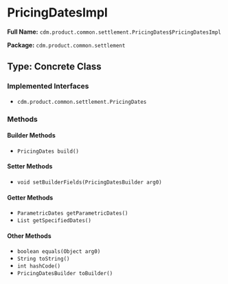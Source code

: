# PricingDatesImpl

**Full Name:** `cdm.product.common.settlement.PricingDates$PricingDatesImpl`

**Package:** `cdm.product.common.settlement`

## Type: Concrete Class

### Implemented Interfaces

- `cdm.product.common.settlement.PricingDates`

### Methods

#### Builder Methods

- `PricingDates build()`

#### Setter Methods

- `void setBuilderFields(PricingDatesBuilder arg0)`

#### Getter Methods

- `ParametricDates getParametricDates()`
- `List getSpecifiedDates()`

#### Other Methods

- `boolean equals(Object arg0)`
- `String toString()`
- `int hashCode()`
- `PricingDatesBuilder toBuilder()`

